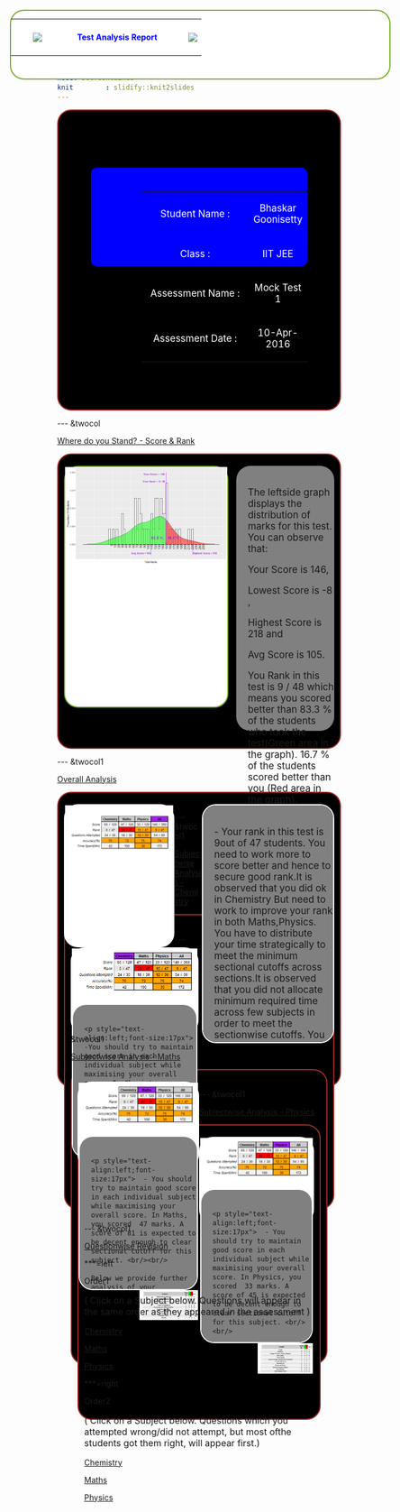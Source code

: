 ```yaml
---
title       : Test Analysis Report
framework   : revealjs   # {io2012, html5slides, shower, dzslides, ...}
revealjs    : {transition: none,theme: night,center: 'false'}
highlighter : highlight.js  # {highlight.js, prettify, highlight}
hitheme     : tomorrow      # 
ext_widgets :  {rCharts: ["libraries/highcharts","libraries/polycharts","libraries/nvd3","libraries/morris"]}
mode: selfcontained
knit        : slidify::knit2slides
---
```

<style>
iframe {
  width: 1600px;
  height: 1200px;
}
</style>



<div style = 'border-radius: 25px;border: 2px solid Brown ;height:530px;background-color:black'>


<br>
<div  style = 'border-radius: 25px;border: 2px solid #73AD21;position: absolute; top:70px;left:15%; width:70%; height:120px;background-color:white'>

 <table>
            <tr>
			<td>
                    <h3> &nbsp;&nbsp;&nbsp&nbsp </h3>
                </td>
                <td>
                    <img src="figures/school_logo.jpg" style="vertical-align: middle;height:70px;">
                </td>
                <td>
                    <h4> &nbsp;&nbsp;&nbsp;&nbsp;&nbsp;&nbsp;&nbsp;&nbsp;&nbsp;&nbsp;&nbsp;&nbsp;&nbsp;<font color="blue">Test Analysis Report</font>&nbsp;&nbsp;&nbsp;&nbsp;&nbsp;&nbsp;&nbsp;&nbsp;&nbsp;&nbsp;&nbsp; </h4>
                </td>
                <td>
                    <img src="figures/ignitor_logo.jpg" style="vertical-align: middle">
                </td>
            <tr>
        </table>
	</div>

<br>
<br>
<br>
<br>

<div style="border-radius: 10px;text-align:center;background-color:blue;padding-top:25px; color:white; position: absolute; top:350px; left:30%; width:40%; height:150px">

 <table style='font-size:17px;padding-left:90px;'>
            <tr >
			<td style='width:200px;'>
                    <p > Student Name  : </p>
             </td>
                <td>
                    <p> Bhaskar Goonisetty </p>
                </td>
             <tr>
			 <tr>
			<td>
                    <p> Class  : </p>
             </td>
                <td>
                    <p> IIT JEE </p>
                </td>
             <tr>
			 <tr>
			<td>
                    <p> Assessment Name  : </p>
             </td>
                <td>
                    <p> Mock Test 1 </p>
                </td>
             <tr>
			 <tr>
			<td>
                    <p> Assessment Date  : </p>
             </td>
                <td>
                    <p> 10-Apr-2016 </p>
                </td>
             <tr>
        </table>
  


</div></div>


--- &twocol

<p><a href="javascript:window.location.reload(true)">Where do you Stand? - Score & Rank </a></p>

<div style = 'border-radius: 25px;border: 2px solid Brown ;height:500px;background-color:black;padding-left: 10px;padding-top: 20px;padding-right:10px'>


<div style='float:left;width:60%;height:85%;border-radius: 25px;border: 2px solid #73AD21;background-color:White' >


<img src="assets/fig/unnamed-chunk-1-1.png" title="plot of chunk unnamed-chunk-1" alt="plot of chunk unnamed-chunk-1" style="display: block; margin: auto;" />

</div>

<div style='border-radius: 25px;float:right;width:32%;height:450px;background-color:grey;padding-left: 20px;padding-top: 20px'>
  <p style="text-align:left;font-size:17px">The leftside graph displays the distribution of marks for this test. You can observe that:</p>
  <p style="text-align:left;font-size:17px">Your Score is 146,</p>
  <p style="text-align:left;font-size:17px">Lowest Score is -8 ,</p> 
  <p style="text-align:left;font-size:17px">Highest Score is 218 and </p>
  <p style="text-align:left;font-size:17px">Avg Score is 105.</p>
  
  <p style="text-align:left;font-size:17px">You Rank in this test is 9 / 48 which means you scored better than 83.3 % of the students who took the test(Green area in the graph). 16.7 % of the students  scored better than you (Red area in the graph).</p>
  <p style="text-align:left;font-size:17px"> You should work hard to make sure that you will be in atleast top 5%. Go through the next few pages of this report to understand the areas you need to improve and plan your study accordingly.</p>

  
  
</div>
<div>
  
</div></div>


--- &twocol1

<p><a href="javascript:window.location.reload(true)">Overall Analysis </a></p>

<div style = 'border-radius: 25px;border: 2px solid Brown ;height:500px;background-color:black;padding-left: 10px;padding-top: 20px;padding-right:10px'>

<div style='border-radius: 25px;border: 2px solid White ;background-color:White ;float:left;width:40%;height:50%;' >


<img src="assets/fig/unnamed-chunk-2-1.png" title="plot of chunk unnamed-chunk-2" alt="plot of chunk unnamed-chunk-2" style="display: block; margin: auto;" />

</div>
<div style='float:right;width:49%;'>

<div id="" style="border-radius: 25px;border: 2px solid White ;height:400px;overflow-y: scroll;background-color:grey;padding-left: 20px;padding-top: 20px">

<p style="text-align:left;font-size:17px">  - Your rank in this test is  9out of 47 students. You need to work more to score better and hence to secure good rank.It is observed that you did ok in Chemistry But need to work to improve your rank in both Maths,Physics. You have to distribute your time strategically to meet the minimum sectional cutoffs across sections.It is observed that you did not allocate minimum required time across few subjects in order to meet the sectionwise cutoffs. You need to allocate more time for Physics<br/><br/>
                                - Accuracy in your attempts is very important. The more the the mistakes you make in your attempts the larger your rank will be. Your Accuracy level is at 74%, which is low. It could be because you attempted questions without having clarity on the concept or you might have overlooked few things. You are advised to analyze the questions that you attempted incorrect and try to improve your accuracy levels close to 90% while improving your speed as well.</p>

</div>
<div>
  
</div></div>

--- &twocol1

<p><a href="javascript:window.location.reload(true)">Subjectwise Analysis - Chemistry </a></p>
<div style = 'border-radius: 25px;border: 2px solid Brown ;height:500px;background-color:black;padding-left: 10px;padding-top: 20px;padding-right:10px'>

<div style='border-radius: 25px;border: 2px solid White ;background-color:White ;float:left;width:49%;height:30%;' >

  
<img src="assets/fig/unnamed-chunk-3-1.png" title="plot of chunk unnamed-chunk-3" alt="plot of chunk unnamed-chunk-3" style="display: block; margin: auto;" />

<br>
<div id="" style="border-radius: 25px;border: 2px solid White;height:250px;overflow-y: scroll;background-color:grey;padding-left: 20px;padding-top: 20px">

    <p style="text-align:left;font-size:17px"> -You should try to maintain good score in each individual subject while maximising your overall score. In Chemistry, you scored  66.  
                             Below we provide further analysis of your performance to highlight your improvement areas. Please go through and plan your study accordingly<br/><br/> It is observed that you attempted few questions incorrect. Your accuracy level is only 75. This could be because, you overlooked few things while attempting or you guessed the answer and attempted. You should try and improve your accuracy to atleast 90%, which means you should get 90 correct out 100 questions you attempted. Try to analyse the questions you got wrong and improve your understanding in those topics. </p></div>
    
</div>
  
<div style='float:right;width:49%;'>

<img src="assets/fig/unnamed-chunk-4-1.png" title="plot of chunk unnamed-chunk-4" alt="plot of chunk unnamed-chunk-4" style="display: block; margin: auto;" />

</div>
<div>
  
</div></div>

--- &twocol1

<p><a href="javascript:window.location.reload(true)">Subjectwise Analysis - Maths </a></p>
  
<div style = 'border-radius: 25px;border: 2px solid Brown ;height:500px;background-color:black;padding-left: 10px;padding-top: 20px;padding-right:10px'>

<div style='border-radius: 25px;border: 2px solid White ;background-color:White ;float:left;width:49%;height:30%;' >

<img src="assets/fig/unnamed-chunk-5-1.png" title="plot of chunk unnamed-chunk-5" alt="plot of chunk unnamed-chunk-5" style="display: block; margin: auto;" />
  
  <br>
<div id="" style="border-radius: 25px;border: 2px solid White;height:250px;overflow-y: scroll;background-color:grey;padding-left: 20px;padding-top: 20px">

    <p style="text-align:left;font-size:17px">  - You should try to maintain good score in each individual subject while maximising your overall score. In Maths, you scored  47 marks. A score of 81 is expected to be decent enough to clear sectional cutoff for this subject. <br/><br/>
                            Below we provide further analysis of your performance to highlight your improvement areas. Please go through and plan you study accordingly.<br/><br/> - Even though you attempted enough number of questions to score good marks,it is observed that you attempted few questions incorrect. Your accuracy level is only 72 %. This could be because, you overlooked few things while attempting or you guessed the answer and attempted. You should try and improve your accuracy to atleast 90%, which means you should get 90 correct out 100 questions you attempted. Try to analyse the questions you got wrong and improve your understanding in those topics. </p></div>

</div>
  
<div style='float:right;width:49%;'>
  
    
<img src="assets/fig/unnamed-chunk-6-1.png" title="plot of chunk unnamed-chunk-6" alt="plot of chunk unnamed-chunk-6" style="display: block; margin: auto;" />

</div>
<div>
  
</div></div>

--- &twocol1

<p><a href="javascript:window.location.reload(true)">Subjectwise Analysis - Physics </a></p>
<div style = 'border-radius: 25px;border: 2px solid Brown ;height:500px;background-color:black;padding-left: 10px;padding-top: 20px;padding-right:10px'>

<div style='border-radius: 25px;border: 2px solid White ;background-color:White ;float:left;width:49%;height:30%;' >

  
<img src="assets/fig/unnamed-chunk-7-1.png" title="plot of chunk unnamed-chunk-7" alt="plot of chunk unnamed-chunk-7" style="display: block; margin: auto;" />
    
 <br>
<div id="" style="border-radius: 25px;border: 2px solid White;height:250px;overflow-y: scroll;background-color:grey;padding-left: 20px;padding-top: 20px">

    <p style="text-align:left;font-size:17px">  - You should try to maintain good score in each individual subject while maximising your overall score. In Physics, you scored  33 marks. A score of 45 is expected to be decent enough to clear sectional cutoff for this subject. <br/><br/>
                            Below we provide further analysis of your performance to highlight your improvement areas. Please go through and plan you study accordingly.<br/><br/> - In this subject, you should try to attempt few more questions to score better. You attempted only 12 questions. A minimum of 13 attempts is expected to clear sectional cutoffs.<br/><br/>
                               - It is also observed that you attempted few questions incorrect. Your accuracy level is only 75. This could be because, you overlooked few things while attempting or you guessed the answer and attempted. You should try and improve your accuracy to atleast 90%, which means you should get 90 correct out 100 questions you attempted. Try to analyse the questions you got wrong and improve your understanding in those topics.  <br/><br/>  - It is also observed that you may have to allocate some more time to  Physics . Probably this could be the reason why you attempted very few questions in this section and also your accuracy is low. Try to allcoate more time for this subject so that you can attempt more questions with good accuracy in this section.</p></div>

</div>
<div style='float:right;width:49%;'>
 

  
<img src="assets/fig/unnamed-chunk-8-1.png" title="plot of chunk unnamed-chunk-8" alt="plot of chunk unnamed-chunk-8" style="display: block; margin: auto;" />


</div>
<div>
  
</div></div>

--- &twocol1

<p><a href="javascript:window.location.reload(true)">Questionwise Revision </a></p>

***=left
<p>Order1</p>
<p style = "font-size:16px">( Click on a Subject below. Questions will appear in the same order as they appeared in the assessment )</p>
<p><a href= 'questions/questions_order_1_1.html'>Chemistry</a></p>
<p><a href="questions/questions_order_1_2.html"> Maths</a></p>
<p><a href="questions/questions_order_1_3.html"> Physics</a></p>
***=right
<p>Order2</p>
<p style = "font-size:16px">( Click on a Subject below. Questions which you attempted wrong/did not attempt, but most ofthe students got them right, will appear first.)</p>
<p><a href= 'questions/questions_order_2_1.html'>Chemistry</a></p>
<p><a href="questions/questions_order_2_2.html"> Maths</a></p>
<p><a href="questions/questions_order_2_3.html"> Physics</a></p>



